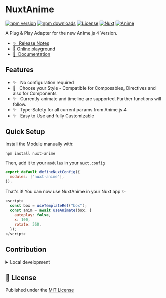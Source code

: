 <!--
Get your module up and running quickly.

Find and replace all on all files (CMD+SHIFT+F):
- Name: NuxtAnime
- Package name: nuxt-anime
- Description: A Adapter for Animejs v4 and Nuxt/Vue
-->

# NuxtAnime

[![npm version][npm-version-src]][npm-version-href]
[![npm downloads][npm-downloads-src]][npm-downloads-href]
[![License][license-src]][license-href]
[![Nuxt][nuxt-src]][nuxt-href]
[![Anime][anime-src]][anime-href]

A Plug & Play Adapter for the new Anime.js 4 Version.

- [✨ &nbsp;Release Notes](/CHANGELOG.md)
- [🏀 Online playground](https://stackblitz.com/github/Enternikot/nuxt-anime?file=playground%2Fapp.vue)
- [📖 &nbsp;Documentation](https://example.com)

## Features

<!-- Highlight some of the features your module provide here -->

- ✨ &nbsp; No configuration required
- 💪 &nbsp; Choose your Style - Compatible for Composables, Directives and also for Components
- ✨ &nbsp; Currently animate and timeline are supported. Further functions will follow.
- ✨ &nbsp; Type-Safety for all current params from Anime.js 4
- ✨ &nbsp; Easy to Use and fully Customizable

## Quick Setup

Install the Module manually with:

```bash
npm install nuxt-anime
```

Then, add it to your `modules` in your `nuxt.config`

```js
export default defineNuxtConfig({
  modules: ["nuxt-anime"],
});
```

That's it! You can now use NuxtAnime in your Nuxt app ✨

```js
<script>
  const box = useTemplateRef("box");
  const anim = await useAnimate(box, {
    autoplay: false,
    x: 100,
    rotate: 360,
  });
</script>
```

## Contribution

<details>
  <summary>Local development</summary>
  
  ```bash
  # Install dependencies
  npm install
  
  # Generate type stubs
  npm run dev:prepare
  
  # Develop with the playground
  npm run dev
  
  # Build the playground
  npm run dev:build
  
  # Run ESLint
  npm run lint
  
  # Run Vitest
  npm run test
  npm run test:watch
  
  # Release new version
  npm run release
  ```

</details>

## 📑 License

Published under the [MIT License](./LICENSE)

<!-- Badges -->

[npm-version-src]: https://img.shields.io/npm/v/nuxt-anime/latest.svg?style=flat&colorA=020420&colorB=00DC82
[npm-version-href]: https://npmjs.com/package/nuxt-anime
[npm-downloads-src]: https://img.shields.io/npm/dm/nuxt-anime.svg?style=flat&colorA=020420&colorB=00DC82
[npm-downloads-href]: https://npm.chart.dev/nuxt-anime
[license-src]: https://img.shields.io/npm/l/nuxt-anime.svg?style=flat&colorA=020420&colorB=00DC82
[license-href]: https://npmjs.com/package/nuxt-anime
[nuxt-src]: https://img.shields.io/badge/Nuxt-020420?logo=nuxt.js
[nuxt-href]: https://nuxt.com
[anime-src]: https://img.shields.io/badge/Anime.js-020420
[anime-href]: https://animejs.com/
